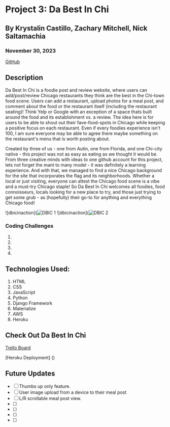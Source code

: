 # Project 3: Da Best In Chi

## By Krystalin Castillo, Zachary Mitchell, Nick Saltamachia

### November 30, 2023

[GitHub](https://github.com/KfromtheChi)


## Description
Da Best In Chi is a foodie post and review website, where users can add/post/review Chicago restaurants they think are the best in the Chi-town food scene.  Users can add a restaurant, upload photos for a meal post, and comment about the food or the restaurant itself (including the restaurant seating)!  Think Yelp or Google with an exception of a space thats built around the food and its establishment vs. a review.  The idea here is for users to be able to shout out their fave-food-spots in Chicago while keeping a positive focus on each restaurant.  Even if every foodies experience isn't 100, I am sure everyone may be able to agree there maybe something on the restaurant's menu that is worth posting about.

Created by three of us - one from Autin, one from Florida, and one Chi-city native - this project was not as easy as eating as we thought it would be.  From three creative minds with ideas to one github account for this project, lets not forget the mant to many model - it was definitely a learning experience.  And with that, we managed to find a nice Chicago background for the site that incorporates the flag and its neighborhoods. Whether a local or just visiting, everyone can attest the Chicago food scene is a vibe and a must-try Chicago staple!  So Da Best In Chi welcomes all foodies, food connoisseurs, locals looking for a new place to try, and those just trying to get some grub - as (hopefully) their go-to for anything and everything Chicago food!


![dbicinaction](![DBIC 1](https://github.com/nsaltamachia/p3/assets/145854969/8e1eac9a-fc01-49f9-8a43-091203a6d619) ![dbicinaction](![DBIC 2](https://github.com/nsaltamachia/p3/assets/145854969/750d0327-439f-4706-a810-64f2ad357b23)


### Coding Challenges
1. 
2. 
3. 
4. 


## Technologies Used:
1. HTML
2. CSS
3. JavaScript
4. Python
5. Django Framework
6. Materialize
7. AWS
8. Heroku


## Check Out Da Best In Chi

[Trello Board](https://trello.com/b/jddSwsy5/python-django-food-app)

[Heroku Deployment] ()


## Future Updates
- [ ] Thumbs up only feature.
- [ ] User image upload from a device to their meal post
- [ ] L/R scrollable meal post view.
- [ ] 
- [ ] 
- [ ] 
- [ ] 
